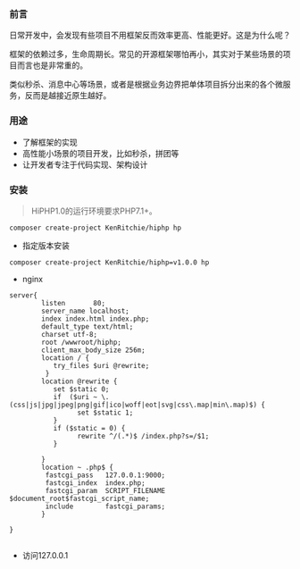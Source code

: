 ### 前言

日常开发中，会发现有些项目不用框架反而效率更高、性能更好。这是为什么呢？

框架的依赖过多，生命周期长。常见的开源框架哪怕再小，其实对于某些场景的项目而言也是非常重的。

类似秒杀、消息中心等场景，或者是根据业务边界把单体项目拆分出来的各个微服务，反而是越接近原生越好。

### 用途

* 了解框架的实现
* 高性能小场景的项目开发，比如秒杀，拼团等
* 让开发者专注于代码实现、架构设计


### 安装
> HiPHP1.0的运行环境要求PHP7.1+。
~~~
composer create-project KenRitchie/hiphp hp
~~~

* 指定版本安装
~~~
composer create-project KenRitchie/hiphp=v1.0.0 hp
~~~

* nginx
~~~
server{
        listen       80;
        server_name localhost;
        index index.html index.php;
        default_type text/html;
        charset utf-8;
        root /wwwroot/hiphp;
        client_max_body_size 256m;
        location / {
           try_files $uri @rewrite;
         }
        location @rewrite {
           set $static 0;
           if  ($uri ~ \.(css|js|jpg|jpeg|png|gif|ico|woff|eot|svg|css\.map|min\.map)$) {
                 set $static 1;
           }
           if ($static = 0) {
                 rewrite ^/(.*)$ /index.php?s=/$1;
           }

        }
        location ~ .php$ {
         fastcgi_pass   127.0.0.1:9000;
         fastcgi_index  index.php;
         fastcgi_param  SCRIPT_FILENAME  $document_root$fastcgi_script_name;
         include        fastcgi_params;
        }

}


~~~
* 访问127.0.0.1


